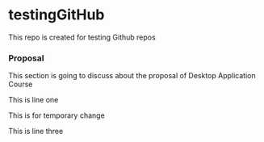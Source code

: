 # testingGitHub
This repo is created for testing Github repos

### Proposal

This section is going to discuss about the proposal of Desktop Application Course

This is line one

This is for temporary change

This is line three
